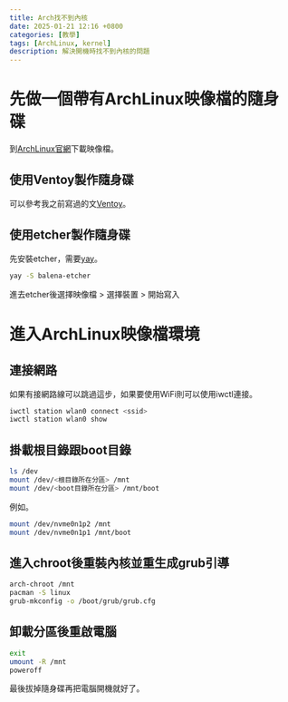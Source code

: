 ```yaml
---
title: Arch找不到內核
date: 2025-01-21 12:16 +0800
categories: [教學]
tags: [ArchLinux, kernel]
description: 解決開機時找不到內核的問題
---
```


# 先做一個帶有ArchLinux映像檔的隨身碟
到[ArchLinux官網](https://archlinux.org/download/)下載映像檔。 <br>

## 使用Ventoy製作隨身碟
可以參考我之前寫過的文[Ventoy](/posts/Ventoy)。 <br>

## 使用etcher製作隨身碟
先安裝etcher，需要[yay](/posts/Yay)。 <br>
```bash
yay -S balena-etcher
```

進去etcher後選擇映像檔 > 選擇裝置 > 開始寫入 <br>

# 進入ArchLinux映像檔環境
## 連接網路
如果有接網路線可以跳過這步，如果要使用WiFi則可以使用iwctl連接。 <br>
```bash
iwctl station wlan0 connect <ssid>
iwctl station wlan0 show
```

## 掛載根目錄跟boot目錄
```bash
ls /dev
mount /dev/<根目錄所在分區> /mnt
mount /dev/<boot目錄所在分區> /mnt/boot
```

例如。 <br>
```bash
mount /dev/nvme0n1p2 /mnt
mount /dev/nvme0n1p1 /mnt/boot
```

## 進入chroot後重裝內核並重生成grub引導
```bash
arch-chroot /mnt
pacman -S linux
grub-mkconfig -o /boot/grub/grub.cfg
```

## 卸載分區後重啟電腦
```bash
exit
umount -R /mnt
poweroff
```

最後拔掉隨身碟再把電腦開機就好了。 <br>

